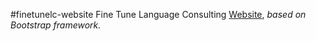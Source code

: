 #finetunelc-website
Fine Tune Language Consulting [Website](http://finetunelc.com.ar/ "finetunelc's homepage"), *based on Bootstrap framework.*
